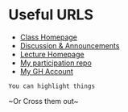 # Useful URLS

- [Class Homepage](LeDataSciFi.github.io)
- [Discussion & Announcements](https://github.com/ledatascifi/discussion)
- [Lecture Homepage](https://ledatascifi.github.io/lectures-spr2020/01/01_Motivation_and_Getting_Started.html)
- [My participation repo](https://github.com/ragamike/FIN377-participation-3pm)
- [My GH Account](https://github.com/ragamike)

`You can highlight things`

~Or Cross them out~

